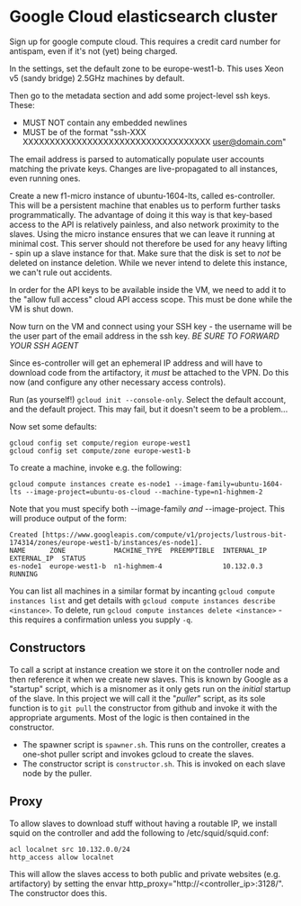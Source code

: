 Google Cloud elasticsearch cluster
===================================

Sign up for google compute cloud. This requires a credit card number for antispam, even if it's not (yet) being charged.

In the settings, set the default zone to be europe-west1-b. This uses Xeon v5 (sandy bridge) 2.5GHz machines by default.

Then go to the metadata section and add some project-level ssh keys. These:

- MUST NOT contain any embedded newlines
- MUST be of the format "ssh-XXX XXXXXXXXXXXXXXXXXXXXXXXXXXXXXXXXXXX user@domain.com"

The email address is parsed to automatically populate user accounts matching the private keys. Changes are live-propagated to all instances, even running ones.

Create a new f1-micro instance of ubuntu-1604-lts, called es-controller. This will be a persistent machine that enables us to perform further tasks programmatically. The advantage of doing it this way is that key-based access to the API is relatively painless, and also network proximity to the slaves. Using the micro instance ensures that we can leave it running at minimal cost. This server should not therefore be used for any heavy lifting - spin up a slave instance for that.
Make sure that the disk is set to *not* be deleted on instance deletion. While we never intend to delete this instance, we can't rule out accidents.

In order for the API keys to be available inside the VM, we need to add it to the "allow full access" cloud API access scope. This must be done while the VM is shut down.

Now turn on the VM and connect using your SSH key - the username will be the user part of the email address in the ssh key. *BE SURE TO FORWARD YOUR SSH AGENT*

Since es-controller will get an ephemeral IP address and will have to download code from the artifactory, it *must* be attached to the VPN. Do this now (and configure any other necessary access controls).

Run (as yourself!) `gcloud init --console-only`. Select the default account, and the default project. This may fail, but it doesn't seem to be a problem...

Now set some defaults:

```
gcloud config set compute/region europe-west1
gcloud config set compute/zone europe-west1-b
```

To create a machine, invoke e.g. the following:

```
gcloud compute instances create es-node1 --image-family=ubuntu-1604-lts --image-project=ubuntu-os-cloud --machine-type=n1-highmem-2
```

Note that you must specify both --image-family *and* --image-project. This will produce output of the form:

```
Created [https://www.googleapis.com/compute/v1/projects/lustrous-bit-174314/zones/europe-west1-b/instances/es-node1].
NAME      ZONE            MACHINE_TYPE  PREEMPTIBLE  INTERNAL_IP  EXTERNAL_IP  STATUS
es-node1  europe-west1-b  n1-highmem-4               10.132.0.3                RUNNING
```

You can list all machines in a similar format by incanting `gcloud compute instances list` and get details with `gcloud compute instances describe <instance>`.
To delete, run `gcloud compute instances delete <instance>` - this requires a confirmation unless you supply `-q`.


Constructors
------------

To call a script at instance creation we store it on the controller node and then reference it when we create new slaves.
This is known by Google as a "startup" script, which is a misnomer as it only gets run on the *initial* startup of the slave.
In this project we will call it the "*puller*" script, as its sole function is to `git pull` the constructor from github and
invoke it with the appropriate arguments. Most of the logic is then contained in the constructor.

- The spawner script is `spawner.sh`. This runs on the controller, creates a one-shot puller script and invokes gcloud to create the slaves.
- The constructor script is `constructor.sh`. This is invoked on each slave node by the puller.


Proxy
-----

To allow slaves to download stuff without having a routable IP, we install squid on the controller and add the following to /etc/squid/squid.conf:

```
acl localnet src 10.132.0.0/24
http_access allow localnet
```

This will allow the slaves access to both public and private websites (e.g. artifactory) by setting the envar http_proxy="http://<controller_ip>:3128/". The constructor does this.

